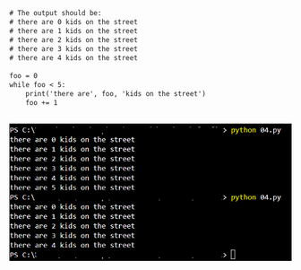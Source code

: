 ```
# The output should be:
# there are 0 kids on the street
# there are 1 kids on the street
# there are 2 kids on the street
# there are 3 kids on the street
# there are 4 kids on the street

foo = 0
while foo < 5:
	print('there are', foo, 'kids on the street')
	foo += 1
  
```

![plsfix04](https://github.com/techgrounds/techgrounds-EligioPessoa/blob/main/00_includes/plsfix04.png)
